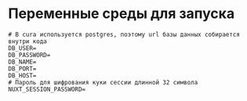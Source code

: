 # Переменные среды для запуска
```
# В cura используется postgres, поэтому url базы данных собирается внутри кода
DB_USER=
DB_PASSWORD=
DB_NAME=
DB_PORT=
DB_HOST=
# Пароль для шифрования куки сессии длинной 32 символа
NUXT_SESSION_PASSWORD=
```